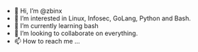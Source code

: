 - 👋 Hi, I’m @zbinx
- 👀 I’m interested in Linux, Infosec, GoLang, Python and Bash.
- 🌱 I’m currently learning bash
- 💞️ I’m looking to collaborate on everything.
- 📫 How to reach me ...

<!---
zbinx/zbinx is a ✨ special ✨ repository because its `README.md` (this file) appears on your GitHub profile.
You can click the Preview link to take a look at your changes.
--->
